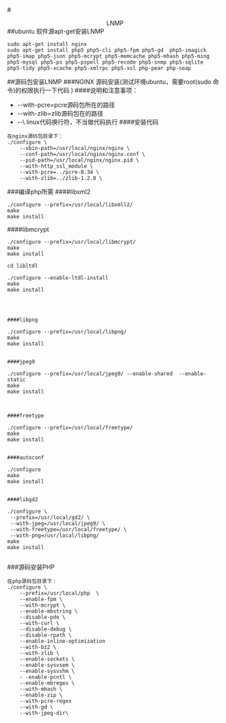 #<center>LNMP</center>
##ubuntu 软件源apt-get安装LNMP
```
sudo apt-get install nginx 
sudo apt-get install php5 php5-cli php5-fpm php5-gd  php5-imagick php5-imap php5-json php5-mcrypt php5-memcache php5-mhash php5-ming php5-mysql php5-ps php5-pspell php5-recode php5-snmp php5-sqlite  php5-tidy php5-xcache php5-xmlrpc php5-xsl php-pear php-soap

```

##源码包安装LNMP
###NGINX 源码安装(测试环境ubuntu，需要root(sudo 命令)的权限执行一下代码 )
####说明和注意事项：
*  --with-pcre=pcre源码包所在的路径
*  --with-zlib=zlib源码包在的路径
*  --\ linux代码换行符，不当做代码执行
####安装代码
```
在nginx源码包目录下：
./configure \
    --sbin-path=/usr/local/nginx/nginx \
    --conf-path=/usr/local/nginx/nginx.conf \
    --pid-path=/usr/local/nginx/nginx.pid \
    --with-http_ssl_module \
    --with-pcre=../pcre-8.34 \
    --with-zlib=../zlib-1.2.8 \
```
###编译php所需
####libxml2
```
./configure --prefix=/usr/local/libxmll2/
make
make install
```

####libmcrypt
```
./configure --prefix=/usr/local/libmcrypt/
make
make install

cd libltdl

./configure --enable-ltdl-install
make
make install




####libpng

./configure --prefix=/usr/local/libpng/
make
make install


####jpeg9

./configure --prefix=/usr/local/jpeg9/ --enable-shared  --enable-static
make
make install



####freetype

./configure --prefix=/usr/local/freetype/
make
make install


####autoconf

./configure
make
make install


####libgd2

./configure \
 --prefix=/usr/local/gd2/ \
 --with-jpeg=/usr/local/jpeg9/ \
 --with-freetype=/usr/local/freetype/ \
 --with-png=/usr/local/libpng/
make
make install


```
###源码安装PHP
```
在php源码包目录下：
./configure \
    --prefix=/usr/local/php  \
    --enable-fpm \
    --with-mcrypt \
    --enable-mbstring \
    --disable-pdo \
    --with-curl \
    --disable-debug \
    --disable-rpath \
    --enable-inline-optimization 
    --with-bz2 \
    --with-zlib \
    --enable-sockets \
    --enable-sysvsem \
    --enable-sysvshm \
    - -enable-pcntl \
    --enable-mbregex \
    --with-mhash \
    --enable-zip \
    --with-pcre-regex 
    --with-gd \
    --with-jpeg-dir\

```
